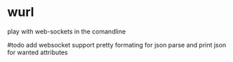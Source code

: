 # wurl
play with web-sockets in the comandline

#todo
add websocket support
pretty formating for json
parse and print json for wanted attributes
